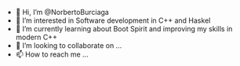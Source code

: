 - 👋 Hi, I’m @NorbertoBurciaga
- 👀 I’m interested in Software development in C++ and Haskel
- 🌱 I’m currently learning about Boot Spirit and improving my skills in modern C++
- 💞️ I’m looking to collaborate on ...
- 📫 How to reach me ...

<!---
NorbertoBurciaga/NorbertoBurciaga is a ✨ special ✨ repository because its `README.md` (this file) appears on your GitHub profile.
You can click the Preview link to take a look at your changes.
--->

